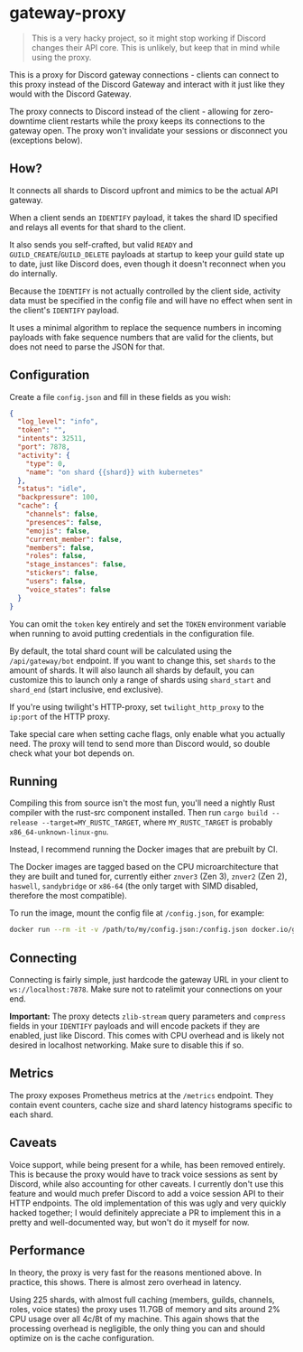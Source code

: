 # gateway-proxy

> This is a very hacky project, so it might stop working if Discord changes their API core. This is unlikely, but keep that in mind while using the proxy.

This is a proxy for Discord gateway connections - clients can connect to this proxy instead of the Discord Gateway and interact with it just like they would with the Discord Gateway.

The proxy connects to Discord instead of the client - allowing for zero-downtime client restarts while the proxy keeps its connections to the gateway open. The proxy won't invalidate your sessions or disconnect you (exceptions below).

## How?

It connects all shards to Discord upfront and mimics to be the actual API gateway.

When a client sends an `IDENTIFY` payload, it takes the shard ID specified and relays all events for that shard to the client.

It also sends you self-crafted, but valid `READY` and `GUILD_CREATE`/`GUILD_DELETE` payloads at startup to keep your guild state up to date, just like Discord does, even though it doesn't reconnect when you do internally.

Because the `IDENTIFY` is not actually controlled by the client side, activity data must be specified in the config file and will have no effect when sent in the client's `IDENTIFY` payload.

It uses a minimal algorithm to replace the sequence numbers in incoming payloads with fake sequence numbers that are valid for the clients, but does not need to parse the JSON for that.

## Configuration

Create a file `config.json` and fill in these fields as you wish:

```json
{
  "log_level": "info",
  "token": "",
  "intents": 32511,
  "port": 7878,
  "activity": {
    "type": 0,
    "name": "on shard {{shard}} with kubernetes"
  },
  "status": "idle",
  "backpressure": 100,
  "cache": {
    "channels": false,
    "presences": false,
    "emojis": false,
    "current_member": false,
    "members": false,
    "roles": false,
    "stage_instances": false,
    "stickers": false,
    "users": false,
    "voice_states": false
  }
}
```

You can omit the `token` key entirely and set the `TOKEN` environment variable when running to avoid putting credentials in the configuration file.

By default, the total shard count will be calculated using the `/api/gateway/bot` endpoint. If you want to change this, set `shards` to the amount of shards. It will also launch all shards by default, you can customize this to launch only a range of shards using `shard_start` and `shard_end` (start inclusive, end exclusive).

If you're using twilight's HTTP-proxy, set `twilight_http_proxy` to the `ip:port` of the HTTP proxy.

Take special care when setting cache flags, only enable what you actually need. The proxy will tend to send more than Discord would, so double check what your bot depends on.

## Running

Compiling this from source isn't the most fun, you'll need a nightly Rust compiler with the rust-src component installed. Then run `cargo build --release --target=MY_RUSTC_TARGET`, where `MY_RUSTC_TARGET` is probably `x86_64-unknown-linux-gnu`.

Instead, I recommend running the Docker images that are prebuilt by CI.

The Docker images are tagged based on the CPU microarchitecture that they are built and tuned for, currently either `znver3` (Zen 3), `znver2` (Zen 2), `haswell`, `sandybridge` or `x86-64` (the only target with SIMD disabled, therefore the most compatible).

To run the image, mount the config file at `/config.json`, for example:

```bash
docker run --rm -it -v /path/to/my/config.json:/config.json docker.io/gelbpunkt/gateway-proxy:haswell
```

## Connecting

Connecting is fairly simple, just hardcode the gateway URL in your client to `ws://localhost:7878`. Make sure not to ratelimit your connections on your end.

**Important:** The proxy detects `zlib-stream` query parameters and `compress` fields in your `IDENTIFY` payloads and will encode packets if they are enabled, just like Discord. This comes with CPU overhead and is likely not desired in localhost networking. Make sure to disable this if so.

## Metrics

The proxy exposes Prometheus metrics at the `/metrics` endpoint. They contain event counters, cache size and shard latency histograms specific to each shard.

## Caveats

Voice support, while being present for a while, has been removed entirely. This is because the proxy would have to track voice sessions as sent by Discord, while also accounting for other caveats. I currently don't use this feature and would much prefer Discord to add a voice session API to their HTTP endpoints. The old implementation of this was ugly and very quickly hacked together; I would definitely appreciate a PR to implement this in a pretty and well-documented way, but won't do it myself for now.

## Performance

In theory, the proxy is very fast for the reasons mentioned above. In practice, this shows. There is almost zero overhead in latency.

Using 225 shards, with almost full caching (members, guilds, channels, roles, voice states) the proxy uses 11.7GB of memory and sits around 2% CPU usage over all 4c/8t of my machine. This again shows that the processing overhead is negligible, the only thing you can and should optimize on is the cache configuration.
